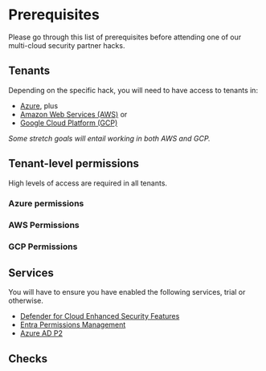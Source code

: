 # Prerequisites
Please go through this list of prerequisites before attending one of our multi-cloud security partner hacks. 

## Tenants
Depending on the specific hack, you will need to have access to tenants in:
 - [Azure](https://azure.microsoft.com/en-gb/free/), plus
 - [Amazon Web Services (AWS)](https://aws.amazon.com/free/?all-free-tier.sort-by=item.additionalFields.SortRank&all-free-tier.sort-order=asc&awsf.Free%20Tier%20Types=*all&awsf.Free%20Tier%20Categories=*all) or
 - [Google Cloud Platform (GCP)](https://cloud.google.com/blog/products/gcp/getting-started-with-google-cloud-for-free)
 
 *Some stretch goals will entail working in both AWS and GCP.*

## Tenant-level permissions
High levels of access are required in all tenants.

### Azure permissions
### AWS Permissions
### GCP Permissions

## Services
You will have to ensure you have enabled the following services, trial or otherwise.
 - [Defender for Cloud Enhanced Security Features](https://learn.microsoft.com/en-us/azure/defender-for-cloud/enable-enhanced-security)
 - [Entra Permissions Management](https://learn.microsoft.com/en-us/azure/active-directory/cloud-infrastructure-entitlement-management/onboard-enable-tenant)
 - [Azure AD P2](https://learn.microsoft.com/en-us/azure/active-directory/fundamentals/active-directory-get-started-premium)

## Checks
